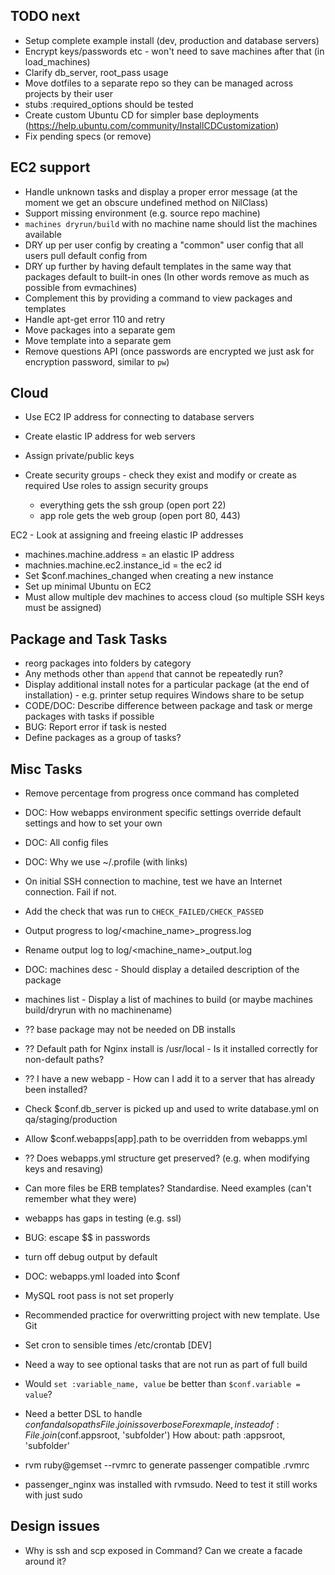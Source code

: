TODO next
----------------------------------------

* Setup complete example install (dev, production and database servers)
* Encrypt keys/passwords etc - won't need to save machines after that (in load_machines)
* Clarify db_server, root_pass usage
* Move dotfiles to a separate repo so they can be managed across projects by their user
* stubs :required_options should be tested
* Create custom Ubuntu CD for simpler base deployments (https://help.ubuntu.com/community/InstallCDCustomization)
* Fix pending specs (or remove)


EC2 support
-----------

* Handle unknown tasks and display a proper error message (at the moment we get an obscure undefined method on NilClass)
* Support missing environment (e.g. source repo machine)
* `machines dryrun/build` with no machine name should list the machines available
* DRY up per user config by creating a "common" user config that all users pull default config from
* DRY up further by having default templates in the same way that packages default to built-in ones
  (In other words remove as much as possible from evmachines)
* Complement this by providing a command to view packages and templates
* Handle apt-get error 110 and retry
* Move packages into a separate gem
* Move template into a separate gem
* Remove questions API (once passwords are encrypted we just ask for encryption password, similar to `pw`)


Cloud
----------------------------------------

* Use EC2 IP address for connecting to database servers
* Create elastic IP address for web servers

* Assign private/public keys
* Create security groups - check they exist and modify or create as required
  Use roles to assign security groups
  * everything gets the ssh group (open port 22)
  * app role gets the web group (open port 80, 443)


EC2 - Look at assigning and freeing elastic IP addresses

  * machines.machine.address = an elastic IP address
  * machnies.machine.ec2.instance_id = the ec2 id
  * Set $conf.machines_changed when creating a new instance
  * Set up minimal Ubuntu on EC2
  * Must allow multiple dev machines to access cloud (so multiple SSH keys must be assigned)

Package and Task Tasks
----------------------------------------

* reorg packages into folders by category
* Any methods other than `append` that cannot be repeatedly run?
* Display additional install notes for a particular package (at the end of installation) - e.g. printer setup requires Windows share to be setup
* CODE/DOC: Describe difference between package and task or merge packages with tasks if possible
* BUG: Report error if task is nested
* Define packages as a group of tasks?


Misc Tasks
----------------------------------------

* Remove percentage from progress once command has completed
* DOC: How webapps environment specific settings override default settings and how to set your own
* DOC: All config files
* DOC: Why we use ~/.profile (with links)
* On initial SSH connection to machine, test we have an Internet connection. Fail if not.
* Add the check that was run to `CHECK_FAILED/CHECK_PASSED`
* Output progress to log/<machine_name>_progress.log
* Rename output log to log/<machine_name>_output.log
* DOC: machines desc <package> - Should display a detailed description of the package
* machines list - Display a list of machines to build (or maybe machines build/dryrun with no machinename)
* ?? base package may not be needed on DB installs
* ?? Default path for Nginx install is /usr/local - Is it installed correctly for non-default paths?
* ?? I have a new webapp - How can I add it to a server that has already been installed?
* Check $conf.db_server is picked up and used to write database.yml on qa/staging/production

* Allow $conf.webapps[app].path to be overridden from webapps.yml
* ?? Does webapps.yml structure get preserved? (e.g. when modifying keys and resaving)

* Can more files be ERB templates? Standardise. Need examples (can't remember what they were)
* webapps has gaps in testing (e.g. ssl)
* BUG: escape $$ in passwords
* turn off debug output by default
* DOC: webapps.yml loaded into $conf
* MySQL root pass is not set properly
* Recommended practice for overwritting project with new template. Use Git
* Set cron to sensible times /etc/crontab [DEV]
* Need a way to see optional tasks that are not run as part of full build

* Would `set :variable_name, value` be better than `$conf.variable = value`?
* Need a better DSL to handle $conf and also paths File.join is so verbose
  For exmaple, instead of:
      File.join($conf.appsroot, 'subfolder')
  How about:
      path :appsroot, 'subfolder'
* rvm ruby@gemset --rvmrc to generate passenger compatible .rvmrc
* passenger_nginx was installed with rvmsudo. Need to test it still works with just sudo


Design issues
----------------------------------------

* Why is ssh and scp exposed in Command? Can we create a facade around it?
